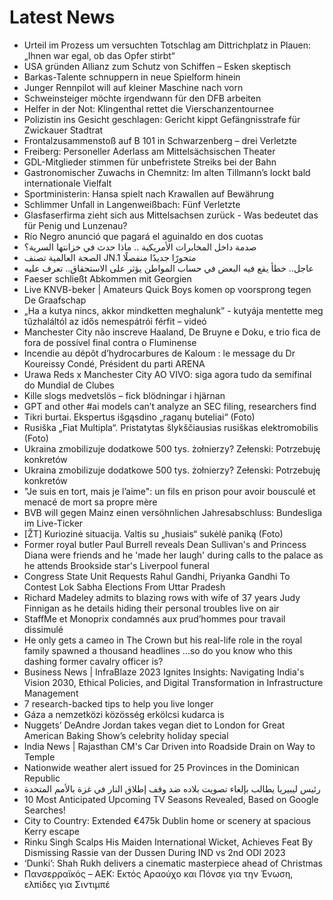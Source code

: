 # Latest News
-  Urteil im Prozess um versuchten Totschlag am Dittrichplatz in Plauen: „Ihnen war egal, ob das Opfer stirbt“
-  USA gründen Allianz zum Schutz von Schiffen – Esken skeptisch
-  Barkas-Talente schnuppern in neue Spielform hinein
-  Junger Rennpilot will auf kleiner Maschine nach vorn
-  Schweinsteiger möchte irgendwann für den DFB arbeiten
-  Helfer in der Not: Klingenthal rettet die Vierschanzentournee
-  Polizistin ins Gesicht geschlagen: Gericht kippt Gefängnisstrafe für Zwickauer Stadtrat
-  Frontalzusammenstoß auf B 101 in Schwarzenberg – drei Verletzte
-  Freiberg: Personeller Aderlass am Mittelsächsischen Theater
-  GDL-Mitglieder stimmen für unbefristete Streiks bei der Bahn
-  Gastronomischer Zuwachs in Chemnitz: Im alten Tillmann’s lockt bald internationale Vielfalt
-  Sportministerin: Hansa spielt nach Krawallen auf Bewährung
-  Schlimmer Unfall in Langenweißbach: Fünf Verletzte
-  Glasfaserfirma zieht sich aus Mittelsachsen zurück - Was bedeutet das für Penig und Lunzenau?
-  Río Negro anunció que pagará el aguinaldo en dos cuotas
-  صدمة داخل المخابرات الأمريكية .. ماذا حدث في خزانتها السرية؟
-  الصحة العالمية تصنف JN.1 متحورًا جديدًا منفصلًا
-  عاجل.. خطأ يقع فيه البعض في حساب المواطن يؤثر على الاستحقاق.. تعرف عليه
-  Faeser schließt Abkommen mit Georgien
-  Live KNVB-beker | Amateurs Quick Boys komen op voorsprong tegen De Graafschap
-  „Ha a kutya nincs, akkor mindketten meghalunk” - kutyája mentette meg tűzhaláltól az idős nemespátrói férfit – videó
-  Manchester City não inscreve Haaland, De Bruyne e Doku, e trio fica de fora de possível final contra o Fluminense
-  Incendie au dépôt d’hydrocarbures de Kaloum : le message du Dr Koureissy Condé, Président du parti ARENA
-  Urawa Reds x Manchester City AO VIVO: siga agora tudo da semifinal do Mundial de Clubes
-  Kille slogs medvetslös – fick blödningar i hjärnan
-  GPT and other #ai models can’t analyze an SEC filing, researchers find
-  Tikri burtai. Ekspertus išgąsdino „raganų buteliai“ (Foto)
-  Rusiška „Fiat Multipla“. Pristatytas šlykščiausias rusiškas elektromobilis (Foto)
-  Ukraina zmobilizuje dodatkowe 500 tys. żołnierzy? Zełenski: Potrzebuję konkretów
-  Ukraina zmobilizuje dodatkowe 500 tys. żołnierzy? Zełenski: Potrzebuję konkretów
-  "Je suis en tort, mais je l’aime": un fils en prison pour avoir bousculé et menacé de mort sa propre mère
-  BVB will gegen Mainz einen versöhnlichen Jahresabschluss: Bundesliga im Live-Ticker
-  [ŽT] Kuriozinė situacija. Valtis su „husiais“ sukėlė paniką (Foto)
-  Former royal butler Paul Burrell reveals Dean Sullivan's and Princess Diana were friends and he 'made her laugh' during calls to the palace as he attends Brookside star's Liverpool funeral
-  Congress State Unit Requests Rahul Gandhi, Priyanka Gandhi To Contest Lok Sabha Elections From Uttar Pradesh
-  Richard Madeley admits to blazing rows with wife of 37 years Judy Finnigan as he details hiding their personal troubles live on air
-  StaffMe et Monoprix condamnés aux prud’hommes pour travail dissimulé
-  He only gets a cameo in The Crown but his real-life role in the royal family spawned a thousand headlines ...so do you know who this dashing former cavalry officer is?
-  Business News | InfraBlaze 2023 Ignites Insights: Navigating India's Vision 2030, Ethical Policies, and Digital Transformation in Infrastructure Management
-  7 research-backed tips to help you live longer
-  Gáza a nemzetközi közösség erkölcsi kudarca is
-  Nuggets’ DeAndre Jordan takes vegan diet to London for Great American Baking Show’s celebrity holiday special
-  India News | Rajasthan CM's Car Driven into Roadside Drain on Way to Temple
-  Nationwide weather alert issued for 25 Provinces in the Dominican Republic
-  رئيس ليبيريا يطالب بإلغاء تصويت بلاده ضد وقف إطلاق النار في غزة بالأمم المتحدة
-  10 Most Anticipated Upcoming TV Seasons Revealed, Based on Google Searches!
-  City to Country: Extended €475k Dublin home or scenery at spacious Kerry escape
-  Rinku Singh Scalps His Maiden International Wicket, Achieves Feat By Dismissing Rassie van der Dussen During IND vs 2nd ODI 2023
-  ‘Dunki’: Shah Rukh delivers a cinematic masterpiece ahead of Christmas
-  Πανσερραϊκός – ΑΕΚ: Εκτός Αραούχο και Πόνσε για την Ένωση, ελπίδες για Σιντιμπέ
